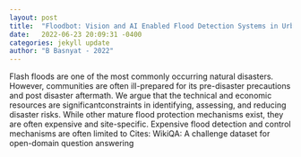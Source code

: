 ```yaml
---
layout: post
title:  "Floodbot: Vision and AI Enabled Flood Detection Systems in Urban Environment"
date:   2022-06-23 20:09:31 -0400
categories: jekyll update
author: "B Basnyat - 2022"
---
```

Flash floods are one of the most commonly occurring natural disasters. However, communities are often ill-prepared for its pre-disaster precautions and post disaster aftermath. We argue that the technical and economic resources are significantconstraints in identifying, assessing, and reducing disaster risks. While other mature flood protection mechanisms exist, they are often expensive and site-specific. Expensive flood detection and control mechanisms are often limited to 
Cites: WikiQA: A challenge dataset for open-domain question answering